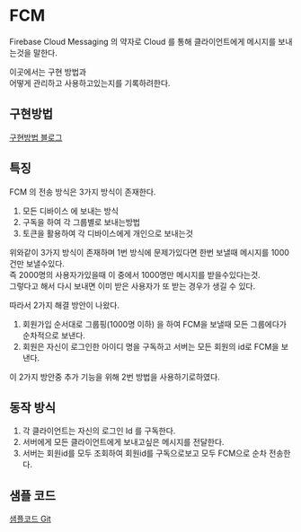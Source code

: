 # FCM 
Firebase Cloud Messaging 의 약자로 Cloud 를 통해 클라이언트에게 메시지를 보내는것을 말한다.

이곳에서는 구현 방법과<br/>
어떻게 관리하고 사용하고있는지를 기록하려한다.<br/>

## 구현방법
[구현방법 블로그](https://blog.naver.com/vps32/222291238139) </br>

## 특징
FCM 의 전송 방식은 3가지 방식이 존재한다.
1. 모든 디바이스 에 보내는 방식
2. 구독을 하여 각 그룹별로 보내는방법
3. 토큰을 활용하여 각 디바이스에게 개인으로 보내는것

위와같이 3가지 방식이 존재하며 1번 방식에 문제가있다면 한번 보낼때 메시지를 1000건만 보낼수있다. <br/>
즉 2000명의 사용자가있을때 이 중에서 1000명만 메시지를 받을수있다는것.<br/>
그렇다고 해서 다시 보내면 이미 받은 사용자가 또 받는 경우가 생길 수 있다.<br/>

따라서 2가지 해결 방안이 나왔다.<br/>

1. 회원가입 순서대로 그룹핑(1000명 이하) 을 하여 FCM을 보낼때 모든 그룹에다가 순차적으로 보낸다.<br/>
2. 회원은 자신이 로그인한 아이디 명을 구독하고 서버는 모든 회원의 id로 FCM을 보낸다.<br/>

이 2가지 방안중 추가 기능을 위해 2번 방법을 사용하기로하였다.<br/>

## 동작 방식
1. 각 클라이언트는 자신의 로그인 Id 를 구독한다.
2. 서버에게 모든 클라이언트에게 보내고싶은 메시지를 전달한다.
3. 서버는 회원id를 모두 조회하여 회원id를 구독으로보고 모두 FCM으로 순차 전송한다.


## 샘플 코드
[샘플코드 Git](https://github.com/k4keye/Xamarin/tree/master/FCM_simple) </br>
